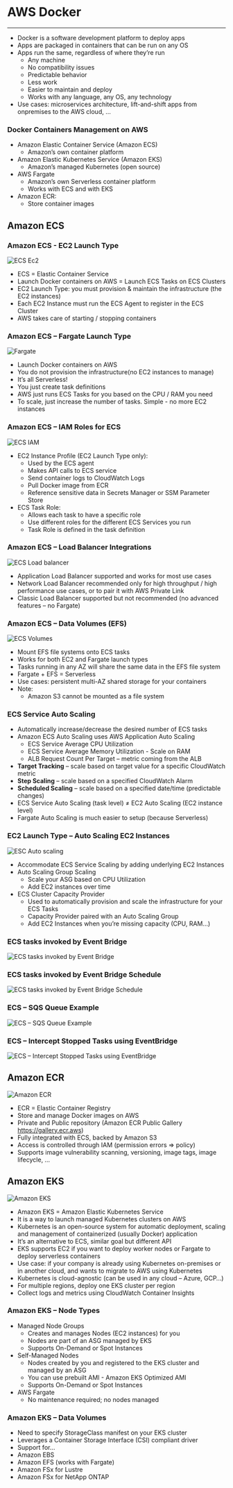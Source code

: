 # AWS Docker

---
* Docker is a software development platform to deploy apps
* Apps are packaged in containers that can be run on any OS
* Apps run the same, regardless of where they’re run
  * Any machine
  * No compatibility issues
  * Predictable behavior
  * Less work
  * Easier to maintain and deploy
  * Works with any language, any OS, any technology
* Use cases: microservices architecture, lift-and-shift apps from onpremises to the AWS cloud, …
### Docker Containers Management on AWS
* Amazon Elastic Container Service (Amazon ECS)
  * Amazon’s own container platform
* Amazon Elastic Kubernetes Service (Amazon EKS)
  * Amazon’s managed Kubernetes (open source)
* AWS Fargate
  * Amazon’s own Serverless container platform
  * Works with ECS and with EKS
* Amazon ECR:
  * Store container images
## Amazon ECS
### Amazon ECS - EC2 Launch Type
![ECS Ec2](../Image/AWS_ECS_EC2.png)
* ECS = Elastic Container Service
* Launch Docker containers on AWS = Launch ECS Tasks on ECS Clusters
* EC2 Launch Type: you must provision & maintain the infrastructure (the EC2 instances)
* Each EC2 Instance must run the ECS Agent to register in the ECS Cluster
* AWS takes care of starting / stopping containers
### Amazon ECS – Fargate Launch Type
![Fargate](../Image/AWS_ECS_Fargate.png)
* Launch Docker containers on AWS
* You do not provision the infrastructure(no EC2 instances to manage)
* It’s all Serverless!
* You just create task definitions
* AWS just runs ECS Tasks for you based on the CPU / RAM you need
* To scale, just increase the number of tasks. Simple - no more EC2 instances
### Amazon ECS – IAM Roles for ECS
![ECS IAM](../Image/ECS_IAM.png)
* EC2 Instance Profile (EC2 Launch Type only):
  * Used by the ECS agent
  * Makes API calls to ECS service
  * Send container logs to CloudWatch Logs
  * Pull Docker image from ECR
  * Reference sensitive data in Secrets Manager or SSM Parameter Store
* ECS Task Role:
  * Allows each task to have a specific role
  * Use different roles for the different ECS Services you run
  * Task Role is defined in the task definition
### Amazon ECS – Load Balancer Integrations
![ECS Load balancer](../Image/ECS_Loadbalancer.png)
* Application Load Balancer supported and works for most use cases
* Network Load Balancer recommended only for high throughput / high performance use cases, or to pair it with AWS Private Link
* Classic Load Balancer supported but not recommended (no advanced features – no Fargate)
### Amazon ECS – Data Volumes (EFS)
![ECS Volumes](../Image/ECS_data%20Volumes.png)
* Mount EFS file systems onto ECS tasks
* Works for both EC2 and Fargate launch types
* Tasks running in any AZ will share the same data in the EFS file system
* Fargate + EFS = Serverless
* Use cases: persistent multi-AZ shared storage for your containers
* Note:
  * Amazon S3 cannot be mounted as a file system
### ECS Service Auto Scaling
* Automatically increase/decrease the desired number of ECS tasks
* Amazon ECS Auto Scaling uses AWS Application Auto Scaling
  * ECS Service Average CPU Utilization
  * ECS Service Average Memory Utilization - Scale on RAM
  * ALB Request Count Per Target – metric coming from the ALB
* **Target Tracking** – scale based on target value for a specific CloudWatch metric
* **Step Scaling** – scale based on a specified CloudWatch Alarm
* **Scheduled Scaling** – scale based on a specified date/time (predictable changes)
* ECS Service Auto Scaling (task level) ≠ EC2 Auto Scaling (EC2 instance level)
* Fargate Auto Scaling is much easier to setup (because Serverless)
### EC2 Launch Type – Auto Scaling EC2 Instances
![ESC Auto scaling](../Image/ECS_Scaling.png)
* Accommodate ECS Service Scaling by adding underlying EC2 Instances
* Auto Scaling Group Scaling
  * Scale your ASG based on CPU Utilization
  * Add EC2 instances over time
* ECS Cluster Capacity Provider
  * Used to automatically provision and scale the infrastructure for your ECS Tasks
  * Capacity Provider paired with an Auto Scaling Group
  * Add EC2 Instances when you’re missing capacity (CPU, RAM…)
### ECS tasks invoked by Event Bridge
![ECS tasks invoked by Event Bridge](../Image/ECS_TaskBy_EventBridge.png)
### ECS tasks invoked by Event Bridge Schedule
![ECS tasks invoked by Event Bridge Schedule](../Image/ECS_Task_EventBridge_Schedule.png)
### ECS – SQS Queue Example
![ECS – SQS Queue Example](../Image/ECS_SQS.png)
### ECS – Intercept Stopped Tasks using EventBridge
![ECS – Intercept Stopped Tasks using EventBridge](../Image/ECS_Intercept_Stopped.png)
## Amazon ECR
![Amazon ECR](../Image/Amazon_ECR.png)
* ECR = Elastic Container Registry
* Store and manage Docker images on AWS
* Private and Public repository (Amazon ECR Public Gallery https://gallery.ecr.aws)
* Fully integrated with ECS, backed by Amazon S3
* Access is controlled through IAM (permission errors => policy)
* Supports image vulnerability scanning, versioning, image tags, image lifecycle, …
## Amazon EKS
![Amazon EKS](../Image/Amazon_EKS.png)
* Amazon EKS = Amazon Elastic Kubernetes Service
* It is a way to launch managed Kubernetes clusters on AWS
* Kubernetes is an open-source system for automatic deployment, scaling and management of containerized (usually Docker) application
* It’s an alternative to ECS, similar goal but different API
* EKS supports EC2 if you want to deploy worker nodes or Fargate to deploy serverless containers
* Use case: if your company is already using Kubernetes on-premises or in another cloud, and wants to migrate to AWS using Kubernetes
* Kubernetes is cloud-agnostic (can be used in any cloud – Azure, GCP…)
* For multiple regions, deploy one EKS cluster per region
* Collect logs and metrics using CloudWatch Container Insights
### Amazon EKS – Node Types
* Managed Node Groups
  * Creates and manages Nodes (EC2 instances) for you
  * Nodes are part of an ASG managed by EKS
  * Supports On-Demand or Spot Instances
* Self-Managed Nodes
  * Nodes created by you and registered to the EKS cluster and managed by an ASG
  * You can use prebuilt AMI - Amazon EKS Optimized AMI
  * Supports On-Demand or Spot Instances
* AWS Fargate
  * No maintenance required; no nodes managed
### Amazon EKS – Data Volumes
* Need to specify StorageClass manifest on your EKS cluster
* Leverages a Container Storage Interface (CSI) compliant driver
* Support for…
* Amazon EBS
* Amazon EFS (works with Fargate)
* Amazon FSx for Lustre
* Amazon FSx for NetApp ONTAP